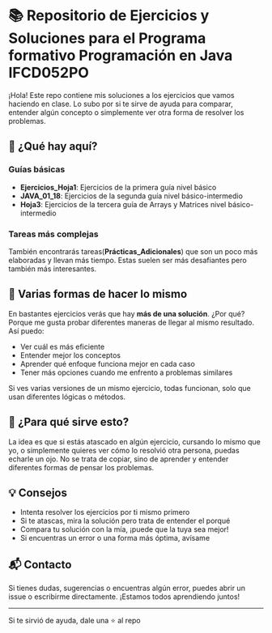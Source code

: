 # 📚 Repositorio de Ejercicios y Soluciones para el Programa formativo Programación en Java IFCD052PO

¡Hola! Este repo contiene mis soluciones a los ejercicios que vamos haciendo en clase. Lo subo por si te sirve de ayuda para comparar, entender algún concepto o simplemente ver otra forma de resolver los problemas.

## 📂 ¿Qué hay aquí?

### Guías básicas

- **Ejercicios_Hoja1**: Ejercicios de la primera guía nivel básico
- **JAVA_01_18**: Ejercicios de la segunda guía nivel básico-intermedio
- **Hoja3**: Ejercicios de la tercera guía de Arrays y Matrices nivel básico-intermedio

### Tareas más complejas

También encontrarás tareas(**Prácticas_Adicionales**) que son un poco más elaboradas y llevan más tiempo. Estas suelen ser más desafiantes pero también más interesantes.

## 🔄 Varias formas de hacer lo mismo

En bastantes ejercicios verás que hay **más de una solución**. ¿Por qué? Porque me gusta probar diferentes maneras de llegar al mismo resultado. Así puedo:

- Ver cuál es más eficiente
- Entender mejor los conceptos
- Aprender qué enfoque funciona mejor en cada caso
- Tener más opciones cuando me enfrento a problemas similares

Si ves varias versiones de un mismo ejercicio, todas funcionan, solo que usan diferentes lógicas o métodos.

## 🎯 ¿Para qué sirve esto?

La idea es que si estás atascado en algún ejercicio, cursando lo mismo que yo, o simplemente quieres ver cómo lo resolvió otra persona, puedas echarle un ojo. No se trata de copiar, sino de aprender y entender diferentes formas de pensar los problemas.

## 💡 Consejos

- Intenta resolver los ejercicios por ti mismo primero
- Si te atascas, mira la solución pero trata de entender el porqué
- Compara tu solución con la mía, ¡puede que la tuya sea mejor!
- Si encuentras un error o una forma más óptima, avísame

## 📬 Contacto

Si tienes dudas, sugerencias o encuentras algún error, puedes abrir un issue o escribirme directamente. ¡Estamos todos aprendiendo juntos!

---

Si te sirvió de ayuda, dale una ⭐ al repo
